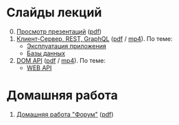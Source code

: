 # Слайды лекций

0. [Просмотр презентаций](https://urfu-2023.github.io/slides/00-presentations/) ([pdf](https://urfu-2023.github.io/slides/00-presentations/index.pdf))
1. [Клиент-Сервер, REST, GraphQL](https://urfu-2023.github.io/slides/01-client-server/) ([pdf](https://urfu-2023.github.io/slides/01-client-server/index.pdf) / [mp4](https://urfu-2023.github.io/slides/01-client-server/index.mp4)). По теме:
    * [Эксплуатация приложения](https://urfu-2020.github.io/slides/second-semester/03-operating/#/)
    * [Базы данных](https://urfu-2019.github.io/slides/second-semester/04-databases/#/)
2. [DOM API](https://urfu-2023.github.io/slides/02-dom-api/) ([pdf](https://urfu-2023.github.io/slides/02-dom-api/index.pdf) / [mp4](https://urfu-2023.github.io/slides/02-dom-api/index.mp4)). По теме:
    * [WEB API](https://urfu-2019.github.io/slides/second-semester/07-web-api/#/)

# Домашняя работа

1. [Домашняя работа "Форум"](https://urfu-2023.github.io/slides/homework-1/) ([pdf](https://urfu-2023.github.io/slides/homework-1/index.pdf))
